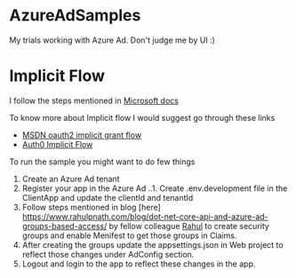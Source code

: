 # AzureAdSamples
My trials working with Azure Ad. Don't judge me by UI :)

# Implicit Flow 
I follow the steps mentioned in [Microsoft docs](https://docs.microsoft.com/en-us/azure/active-directory/develop/quickstart-v2-aspnet-core-webapp#startup-class)

To know more about Implicit flow I would suggest go through these links
* [MSDN oauth2 implicit grant flow](https://docs.microsoft.com/en-us/azure/active-directory/develop/v2-oauth2-implicit-grant-flow)
* [Auth0 Implicit Flow](https://auth0.com/docs/flows/concepts/implicit)

To run the sample you might want to do few things
1. Create an Azure Ad tenant
2. Register your app in the Azure Ad
..1. Create .env.development file in the ClientApp and update the clientId and tenantId
3. Follow steps mentioned in blog [here] https://www.rahulpnath.com/blog/dot-net-core-api-and-azure-ad-groups-based-access/ by fellow colleague [Rahul](https://github.com/rahulpnath) to create security groups and enable Menifest to get those groups in Claims.
4. After creating the groups update the appsettings.json in Web project to reflect those changes under AdConfig section. 
5. Logout and login to the app to reflect these changes in the app.



